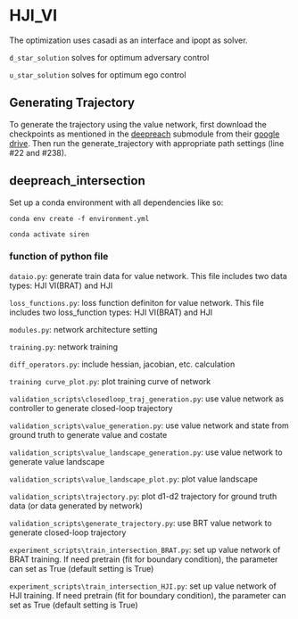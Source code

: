 # HJI_VI


The optimization uses casadi as an interface and ipopt as solver. 


`d_star_solution` solves for optimum adversary control

`u_star_solution` solves for optimum ego control 


## Generating Trajectory

To generate the trajectory using the value network, first download the checkpoints as mentioned in the [deepreach](https://github.com/smlbansal/deepreach/tree/b0666c1113c5bf235284ba9634781da92d2f3fab) submodule from their [google drive](https://drive.google.com/file/d/18VkOTctkzuYuyK2GRwQ4wmN92WhdXtvS/view?usp=sharing). Then run the generate_trajectory with appropriate path settings (line #22 and #238). 

## deepreach_intersection
Set up a conda environment with all dependencies like so:

`conda env create -f environment.yml`

`conda activate siren`

### function of python file

`dataio.py`: generate train data for value network. This file includes two data types: HJI VI(BRAT) and HJI

`loss_functions.py`: loss function definiton for value network. This file includes two loss_function types: HJI VI(BRAT) and HJI

`modules.py`: network architecture setting

`training.py`: network training

`diff_operators.py`: include hessian, jacobian, etc. calculation

`training curve_plot.py`: plot training curve of network

`validation_scripts\closedloop_traj_generation.py`: use value network as controller to generate closed-loop trajectory

`validation_scripts\value_generation.py`: use value network and state from ground truth to generate value and costate

`validation_scripts\value_landscape_generation.py`: use value network to generate value landscape

`validation_scripts\value_landscape_plot.py`: plot value landscape

`validation_scripts\trajectory.py`: plot d1-d2 trajectory for ground truth data (or data generated by network)

`validation_scripts\generate_trajectory.py`: use BRT value network to generate closed-loop trajectory

`experiment_scripts\train_intersection_BRAT.py`: set up value network of BRAT training. If need pretrain (fit for boundary condition), the parameter can set as True
(default setting is True)  

`experiment_scripts\train_intersection_HJI.py`: set up value network of HJI training. If need pretrain (fit for boundary condition), the parameter can set as True (default setting is True)
